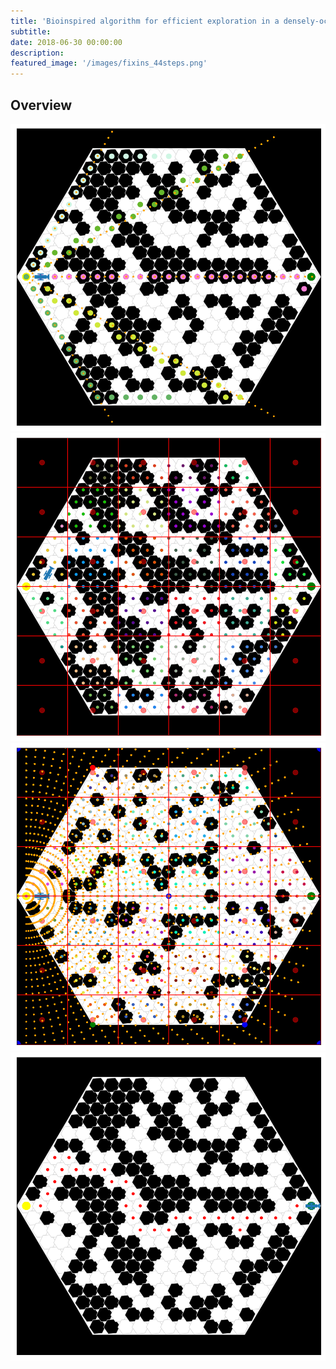 ```yaml
---
title: 'Bioinspired algorithm for efficient exploration in a densely-occluded environment'
subtitle:
date: 2018-06-30 00:00:00
description:
featured_image: '/images/fixins_44steps.png'
---
```


## Overview

<div class="gallery" data-columns="1">
    <img src="../images/example_of_ray_tracing_5rays.png">
    <img src="../images/patches.png">
    <img src="../images/update2.png">
    <img src="../images/fixins_44steps.png">
</div>
